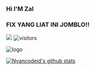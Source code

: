 ### Hi I'M Zal
### FIX YANG LIAT INI JOMBLO!!

<a href="https://t.me/SyntaxEr00r"> <img src="https://img.shields.io/badge/Telegram-blue?style=social&logo=Telegram" /></a>
![visitors](https://visitor-badge.laobi.icu/badge?page_id=rizgustiadi)

![logo](https://telegra.ph/file/2ccce75d666a525099009.jpg)

[![Nyancodeid's github stats](https://github-readme-stats.vercel.app/api?username=rizgustiadi)](https://github.com/rizgustiadi/rizgustiadi/edit/bacot/README.md)
